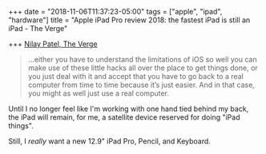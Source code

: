 +++
date = "2018-11-06T11:37:23-05:00"
tags = ["apple", "ipad", "hardware"]
title = "Apple iPad Pro review 2018: the fastest iPad is still an iPad - The Verge"

+++
[Nilay Patel, The Verge](https://www.theverge.com/2018/11/5/18062612/apple-ipad-pro-review-2018-screen-usb-c-pencil-price-features)

> ...either you have to understand the limitations of iOS so well you can make use of these little hacks all over the place to get things done, or you just deal with it and accept that you have to go back to a real computer from time to time because it’s just easier. And in that case, you might as well just use a real computer.

Until I no longer feel like I'm working with one hand tied behind my back, the iPad will remain, for me, a satellite device reserved for doing "iPad things".

Still, I _really_ want a new 12.9" iPad Pro, Pencil, and Keyboard.
